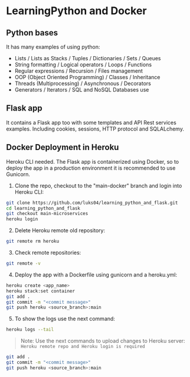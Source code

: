 # LearningPython and Docker

## Python bases

It has many examples of using python:

- Lists / Lists as Stacks / Tuples / Dictionaries / Sets / Queues
- String formatting / Logical operators / Loops / Functions
- Regular expressions / Recursion / Files management
- OOP (Object Oriented Programming) / Classes / Inheritance
- Threads (Multiprocessing) / Asynchronous / Decorators
- Generators / Iterators / SQL and NoSQL Databases use

## Flask app

It contains a Flask app too with some templates and API Rest services examples.
Including cookies, sessions, HTTP protocol and SQLALchemy.

## Docker Deployment in Heroku

Heroku CLI needed.
The Flask app is containerized using Docker, so to deploy the app in a production environment it is recommended to use Gunicorn.

1. Clone the repo, checkout to the "main-docker" branch and login into Heroku CLI:

```sh
git clone https://github.com/luks04/learning_python_and_flask.git
cd learning_python_and_flask
git checkout main-microservices
heroku login
```

2. Delete Heroku remote old repository:

```sh
git remote rm heroku
```

3. Check remote repositories:

```sh
git remote -v
```

4. Deploy the app with a Dockerfile using gunicorn and a heroku.yml:

```sh
heroku create <app_name>
heroku stack:set container
git add .
git commit -m "<commit message>"
git push heroku <source_branch>:main
```

5. To show the logs use the next command:

```sh
heroku logs --tail
```

> Note: Use the next commands to upload changes to Heroku server:
> `Heroku remote repo and Heroku login is required`

```sh
git add .
git commit -m "<commit message>"
git push heroku <source_branch>:main
```
